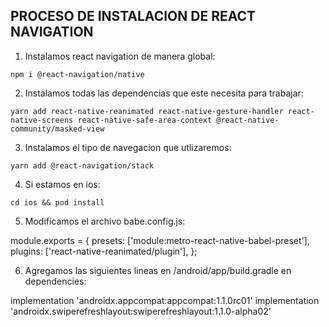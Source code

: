 ## PROCESO DE INSTALACION DE REACT NAVIGATION
1. Instalamos react navigation de manera global:

`npm i @react-navigation/native`

2. Instalamos todas las dependencias que este necesita para trabajar:

`yarn add react-native-reanimated react-native-gesture-handler react-native-screens react-native-safe-area-context @react-native-community/masked-view`


3. Instalamos el tipo de navegacion que utlizaremos: 

`yarn add @react-navigation/stack`

4. Si estamos en ios: 

`cd ios && pod install`


5. Modificamos el archivo babe.config.js:

module.exports = {
  presets: ['module:metro-react-native-babel-preset'],
  plugins: ['react-native-reanimated/plugin'],
};

6. Agregamos las siguientes lineas en  /android/app/build.gradle  en dependencies:

implementation 'androidx.appcompat:appcompat:1.1.0rc01'
implementation 'androidx.swiperefreshlayout:swiperefreshlayout:1.1.0-alpha02'
